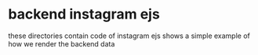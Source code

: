 # backend instagram ejs

these directories contain code of instagram ejs shows a simple example of how we render the backend data
